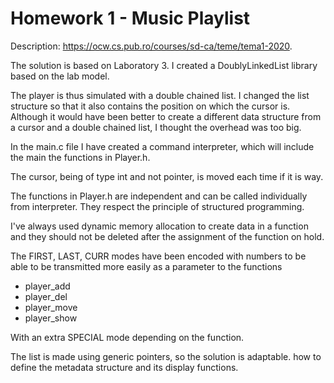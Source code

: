 # Homework 1 - Music Playlist

Description: <https://ocw.cs.pub.ro/courses/sd-ca/teme/tema1-2020>.

The solution is based on Laboratory 3. I created a DoublyLinkedList library
based on the lab model.

The player is thus simulated with a double chained list. I changed
the list structure so that it also contains the position on which the cursor is.
Although it would have been better to create a different data structure
from a cursor and a double chained list, I thought the overhead was too
big.

In the main.c file I have created a command interpreter, which will include the
main the functions in Player.h.

The cursor, being of type int and not pointer, is moved each time if it is
way.

The functions in Player.h are independent and can be called individually from
interpreter. They respect the principle of structured programming.

I've always used dynamic memory allocation to create data
in a function and they should not be deleted after the assignment of the
function on hold.

The FIRST, LAST, CURR modes have been encoded with numbers to be able to be
transmitted more easily as a parameter to the functions

- player_add
- player_del
- player_move
- player_show

With an extra SPECIAL mode depending on the function.

The list is made using generic pointers, so the solution is adaptable.
how to define the metadata structure and its display functions.
